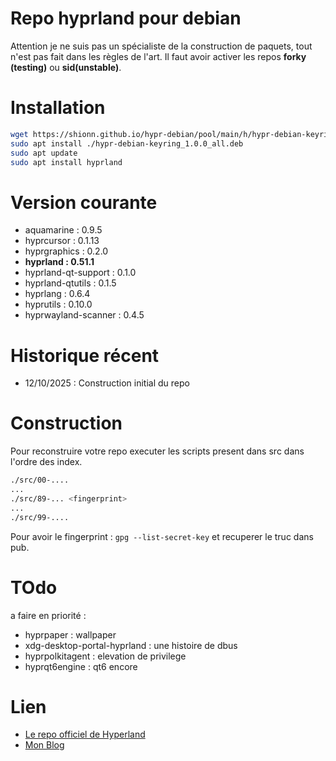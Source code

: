 
# Repo hyprland pour debian

Attention je ne suis pas un spécialiste de la construction de paquets, tout n'est pas fait dans les règles de l'art. 
Il faut avoir activer les repos **forky (testing)** ou **sid(unstable)**. 

# Installation 

~~~bash
wget https://shionn.github.io/hypr-debian/pool/main/h/hypr-debian-keyring/hypr-debian-keyring_1.0.0_all.deb
sudo apt install ./hypr-debian-keyring_1.0.0_all.deb
sudo apt update
sudo apt install hyprland
~~~

# Version courante

- aquamarine : 0.9.5
- hyprcursor : 0.1.13
- hyprgraphics : 0.2.0
- **hyprland : 0.51.1**
- hyprland-qt-support : 0.1.0
- hyprland-qtutils : 0.1.5
- hyprlang : 0.6.4
- hyprutils : 0.10.0
- hyprwayland-scanner : 0.4.5


# Historique récent

- 12/10/2025 : Construction initial du repo

# Construction 

Pour reconstruire votre repo executer les scripts present dans src dans l'ordre des index. 

~~~bash
./src/00-....
...
./src/89-... <fingerprint>
...
./src/99-....
~~~ 

Pour avoir le fingerprint : `gpg --list-secret-key` et recuperer le truc dans pub.

# TOdo

a faire en priorité : 
- hyprpaper : wallpaper
- xdg-desktop-portal-hyprland : une histoire de dbus
- hyprpolkitagent : elevation de privilege
- hyprqt6engine : qt6 encore

# Lien

- [Le repo officiel de Hyperland](https://github.com/hyprwm)
- [Mon Blog](https://shionn.github.io)


